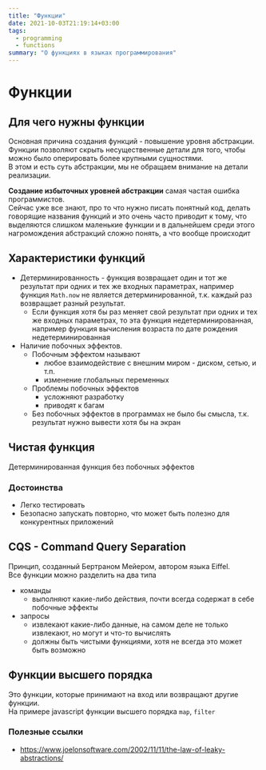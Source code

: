 ```yaml
---
title: "Функции"
date: 2021-10-03T21:19:14+03:00
tags:
  - programming
  - functions
summary: "О функциях в языках программирования"
---
```

# Функции 

## Для чего нужны функции 
Основная причина создания функций - повышение уровня абстракции.  
Функции позволяют скрыть несущественные детали для того, чтобы можно было оперировать более крупными сущностями.  
В этом и есть суть абстракции, мы не обращаем внимание на детали реализации.  

**Создание избыточных уровней абстракции** самая частая ошибка программистов.  
Сейчас уже все знают, про то что нужно писать понятный код, делать говорящие названия функций и это очень часто приводит к тому, что выделяются слишком маленькие функции и в дальнейшем среди этого нагромождения абстракций сложно понять,  а что вообще происходит


## Характеристики функций
- Детерминированность - функция возвращает один и тот же результат при одних и тех же входных параметрах, например функция `Math.now` не является детерминированной, т.к. каждый раз возвращает разный результат.
  - Если функция хотя бы раз меняет свой результат при одних и тех же входных параметрах, то эта функция недетерминированная, например функция вычисления возраста по дате рождения недетерминированная
- Наличие побочных эффектов. 
  - Побочным эффектом называют 
    - любое взаимодействие с внешним миром - диском, сетью, и т.п. 
    - изменение глобальных переменных
  - Проблемы побочных эффектов
    - усложняют разработку
    - приводят к багам
  - Без побочных эффектов в программах не было бы смысла, т.к. результат нужно вывести хотя бы на экран


## Чистая функция 
Детерминированная функция без побочных эффектов

### Достоинства
- Легко тестировать
- Безопасно запускать повторно, что может быть полезно для конкурентных приложений

## CQS - Command Query Separation
Принцип,  созданный Бертраном Мейером, автором языка Eiffel.  
Все функции можно разделить на два типа
- команды  
  - выполняют какие-либо действия, почти всегда содержат в себе побочные эффекты
- запросы  
  - извлекают какие-либо данные, на самом деле не только извлекают, но могут и что-то вычислять
  - должны быть чистыми функциями, хотя не всегда это может быть возможно

## Функции высшего порядка 
Это функции, которые принимают на вход или возвращают другие функции.  
На примере javascript функции высшего порядка `map`, `filter`

### Полезные ссылки 
- https://www.joelonsoftware.com/2002/11/11/the-law-of-leaky-abstractions/
